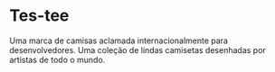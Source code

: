 # Tes-tee

Uma marca de camisas aclamada internacionalmente para desenvolvedores. Uma coleção de lindas camisetas desenhadas por artistas de todo o mundo.
